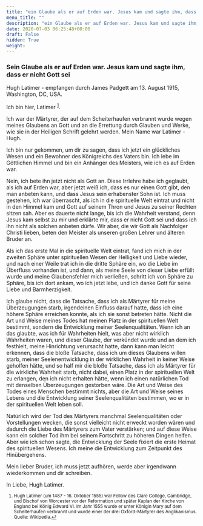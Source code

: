 ```yaml
---
title: "ein Glaube als er auf Erden war. Jesus kam und sagte ihm, dass er nicht Gott sei"
menu_title: ""
description: "ein Glaube als er auf Erden war. Jesus kam und sagte ihm, dass er nicht Gott sei"
date: 2020-07-03 06:25:48+00:00
draft: False
hidden: True
weight:
---
```

### Sein Glaube als er auf Erden war. Jesus kam und sagte ihm, dass er nicht Gott sei

Hugh Latimer - empfangen durch James Padgett am 13. August 1915, Washington, DC, USA.

Ich bin hier, Latimer <sup id="a1">[1](#f1)</sup>.

Ich war der Märtyrer, der auf dem Scheiterhaufen verbrannt wurde wegen meines Glaubens an Gott und an die Errettung durch Glauben und Werke, wie sie in der Heiligen Schrift gelehrt werden. Mein Name war Latimer - Hugh.

Ich bin nur gekommen, um dir zu sagen, dass ich jetzt ein glückliches Wesen und ein Bewohner des Königreichs des Vaters bin. Ich lebe im Göttlichen Himmel und bin ein Anhänger des Meisters, wie ich es auf Erden war.

Nein, ich bete ihn jetzt nicht als Gott an. Diese Irrlehre habe ich geglaubt, als ich auf Erden war, aber jetzt weiß ich, dass es nur einen Gott gibt, den man anbeten kann, und dass Jesus sein erhabenster Sohn ist. Ich muss gestehen, ich war überrascht, als ich in die spirituelle Welt eintrat und nicht in den Himmel kam und Gott auf seinem Thron und Jesus zu seiner Rechten sitzen sah. Aber es dauerte nicht lange, bis ich die Wahrheit verstand, denn Jesus kam selbst zu mir und erklärte mir, dass er nicht Gott sei und dass ich ihn nicht als solchen anbeten dürfe. Wir aber, die wir Gott als Nachfolger Christi lieben, beten den Meister als unseren großen Lehrer und älteren Bruder an.

Als ich das erste Mal in die spirituelle Welt eintrat, fand ich mich in der zweiten Sphäre unter spirituellen Wesen der Helligkeit und Liebe wieder, und nach einer Weile trat ich in die dritte Sphäre ein, wo die Liebe im Überfluss vorhanden ist, und dann, als meine Seele von dieser Liebe erfüllt wurde und meine Glaubensfehler mich verließen, schritt ich von Sphäre zu Sphäre, bis ich dort ankam, wo ich jetzt lebe, und ich danke Gott für seine Liebe und Barmherzigkeit.

Ich glaube nicht, dass die Tatsache, dass ich als Märtyrer für meine Überzeugungen starb, irgendeinen Einfluss darauf hatte, dass ich eine höhere Sphäre erreichen konnte, als ich sie sonst betreten hätte. Nicht die Art und Weise meines Todes hat meinen Platz in der spirituellen Welt bestimmt, sondern die Entwicklung meiner Seelenqualitäten. Wenn ich an das glaubte, was ich für Wahrheiten hielt, was aber nicht wirklich Wahrheiten waren, und dieser Glaube, der verkündet wurde und an dem ich festhielt, meine Hinrichtung verursacht hatte, dann kann man leicht erkennen, dass die bloße Tatsache, dass ich um dieses Glaubens willen starb, meiner Seelenentwicklung in der wirklichen Wahrheit in keiner Weise geholfen hätte, und so half mir die bloße Tatsache, dass ich als Märtyrer für die wirkliche Wahrheit starb, nicht dabei, einen Platz in der spirituellen Welt zu erlangen, den ich nicht erhalten hätte, wenn ich einen natürlichen Tod mit denselben Überzeugungen gestorben wäre. Die Art und Weise des Todes eines Menschen bestimmt nichts, aber die Art und Weise seines Lebens und die Entwicklung seiner Seelenqualitäten bestimmen, wo er in der spirituellen Welt leben soll.

Natürlich wird der Tod des Märtyrers manchmal Seelenqualitäten oder Vorstellungen wecken, die sonst vielleicht nicht erweckt worden wären und dadurch die Liebe des Märtyrers zum Vater verstärken; und auf diese Weise kann ein solcher Tod ihm bei seinem Fortschritt zu höheren Dingen helfen. Aber wie ich schon sagte, die Entwicklung der Seele fixiert die erste Heimat des spirituellen Wesens. Ich meine die Entwicklung zum Zeitpunkt des Hinübergehens.

Mein lieber Bruder, ich muss jetzt aufhören, werde aber irgendwann wiederkommen und dir schreiben.

In Liebe, Hugh Latimer.
<small>

1. <large id="f1"> Hugh Latimer (um 1487 - 16. Oktober 1555) war Fellow des Clare College, Cambridge, und Bischof von Worcester vor der Reformation und später Kaplan der Kirche von England bei König Edward VI. Im Jahr 1555 wurde er unter Königin Mary auf dem Scheiterhaufen verbrannt und wurde einer der drei Oxford-Märtyrer des Anglikanismus. Quelle: Wikipedia.[↩](#a1)
